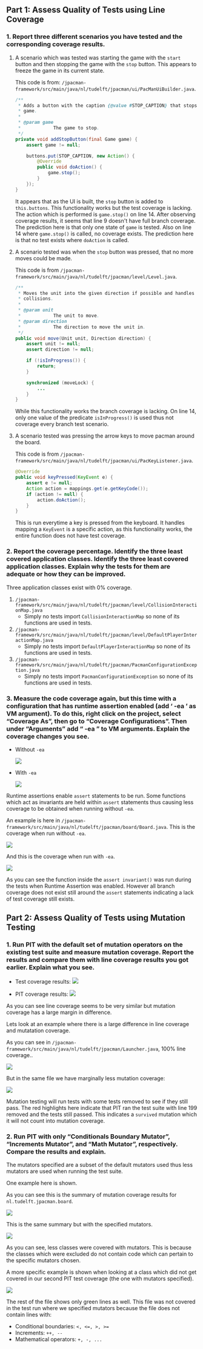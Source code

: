 ## Part 1: Assess Quality of Tests using Line Coverage

### 1. Report three different scenarios you have tested and the corresponding coverage results.

1. A scenario which was tested was starting the game with the `start` button and then stopping the game with the `stop` button. This appears to freeze the game in its current state.

	This code is from: `/jpacman-framework/src/main/java/nl/tudelft/jpacman/ui/PacManUiBuilder.java`.
	
	```java
	/**
	 * Adds a button with the caption {@value #STOP_CAPTION} that stops the
	 * game.
	 * 
	 * @param game
	 *            The game to stop.
	 */
	private void addStopButton(final Game game) {
		assert game != null;
	
		buttons.put(STOP_CAPTION, new Action() {
			@Override
			public void doAction() {
				game.stop();
			}
		});
	}
	```
	
	It appears that as the UI is built, the `stop` button is added to `this.buttons`. This functionality works but the test coverage is lacking. The action which is performed is `game.stop()` on line 14. After observing coverage results, it seems that line 9 doesn't have full branch coverage. The prediction here is that only one state of `game` is tested. Also on line 14 where `game.stop()` is called, no coverage exists. The prediction here is that no test exists where `doAction` is called.

2. A scenario tested was when the `stop` button was pressed, that no more moves could be made. 

	This code is from `/jpacman-framework/src/main/java/nl/tudelft/jpacman/level/Level.java`.
	
	```java
	/**
	 * Moves the unit into the given direction if possible and handles all
	 * collisions.
	 * 
	 * @param unit
	 *            The unit to move.
	 * @param direction
	 *            The direction to move the unit in.
	 */
	public void move(Unit unit, Direction direction) {
		assert unit != null;
		assert direction != null;

		if (!isInProgress()) {
			return;
		}

		synchronized (moveLock) {
			...
		}
	}
	```
	
	While this functionality works the branch coverage is lacking. On line 14, only one value of the predicate `isInProgress()` is used thus not coverage every branch test scenario.

3. A scenario tested was pressing the arrow keys to move pacman around the board.

	This code is from `/jpacman-framework/src/main/java/nl/tudelft/jpacman/ui/PacKeyListener.java`.
	
	```java
	@Override
	public void keyPressed(KeyEvent e) {
		assert e != null;
		Action action = mappings.get(e.getKeyCode());
		if (action != null) {
			action.doAction();
		}
	}
	```
	
	This is run everytime a key is pressed from the keyboard. It handles mapping a `KeyEvent` is a specific action, as this functionality works, the entire function does not have test coverage.
	
### 2. Report the coverage percentage. Identify the three least covered application classes. Identify the three least covered application classes. Explain why the tests for them are adequate or how they can be improved.

Three application classes exist with 0% coverage.

1. `/jpacman-framework/src/main/java/nl/tudelft/jpacman/level/CollisionInteractionMap.java` 
	* Simply no tests import `CollisionInteractionMap` so none of its functions are used in tests.
2. `/jpacman-framework/src/main/java/nl/tudelft/jpacman/level/DefaultPlayerInteractionMap.java`
	* Simply no tests import `DefaultPlayerInteractionMap` so none of its functions are used in tests.
3. `/jpacman-framework/src/main/java/nl/tudelft/jpacman/PacmanConfigurationException.java`
	* Simply no tests import `PacmanConfigurationException` so none of its functions are used in tests.

### 3. Measure the code coverage again, but this time with a configuration that has runtime assertion enabled (add ‘ -ea ’ as VM argument). To do this, right click on the project, select “Coverage As”, then go to “Coverage Configurations”. Then under “Arguments” add “ -ea ” to VM arguments. Explain the coverage changes you see.

* Without `-ea`

	![](/Users/alecbrunelle/Downloads/csc419_without_ea.png)
	
* With `-ea`

	![](/Users/alecbrunelle/Downloads/csc410_with_ea.png)	
	
Runtime assertions enable `assert` statements to be run. Some functions which act as invariants are held within `assert` statements thus causing less coverage to be obtained when running without `-ea`.

An example is here in `/jpacman-framework/src/main/java/nl/tudelft/jpacman/board/Board.java`. This is the coverage when run without `-ea`.

![](/Users/alecbrunelle/Downloads/csc410_with_ea_code.png)

And this is the coverage when run with `-ea`.

![](/Users/alecbrunelle/Downloads/csc410_code_with_ea.png)


As you can see the function inside the `assert invariant()` was run during the tests when Runtime Assertion was enabled. However all branch coverage does not exist still around the `assert` statements indicating a lack of test coverage still exists.


## Part 2: Assess Quality of Tests using Mutation Testing

### 1. Run PIT with the default set of mutation operators on the existing test suite and measure mutation coverage. Report the results and compare them with line coverage results you got earlier. Explain what you see.

* Test coverage results:
	![](/Users/alecbrunelle/Downloads/csc419_without_ea.png)

* PIT coverage results:
	![](/Users/alecbrunelle/Downloads/csc410_pit_coverage_results.png)
	
As you can see line coverage seems to be very similar but mutation coverage has a large margin in difference.

Lets look at an example where there is a large difference in line coverage and mutatation coverage.

As you can see in `/jpacman-framework/src/main/java/nl/tudelft/jpacman/Launcher.java`, 100% line coverage..

![](/Users/alecbrunelle/Downloads/csc410_pit_comparison_1.png)

But in the same file we have marginally less mutation coverage:

![](/Users/alecbrunelle/Downloads/csc410_pit_comparison_2.png)

Mutation testing will run tests with some tests removed to see if they still pass. The red highlights here indicate that PIT ran the test suite with line 199 removed and the tests still passed. This indicates a `survived` mutation which it will not count into mutation coverage.

### 2. Run PIT with only “Conditionals Boundary Mutator”, “Increments Mutator”, and “Math Mutator”, respectively. Compare the results and explain.

The mutators specified are a subset of the default mutators used thus less mutators are used when running the test suite. 

One example here is shown.

As you can see this is the summary of mutation coverage results for `nl.tudelft.jpacman.board`.

![](/Users/alecbrunelle/Downloads/csc410_pit_mutations_config_2.png)

This is the same summary but with the specified mutators.

![](/Users/alecbrunelle/Downloads/csc410_pit_mutation_config.png)

As you can see, less classes were covered with mutators. This is because the classes which were excluded do not contain code which can pertain to the specific mutators chosen.

A more specific example is shown when looking at a class which did not get covered in our second PIT test coverage (the one with mutators specified).

![](/Users/alecbrunelle/Downloads/csc410_pit_mutator_example_1.png)

The rest of the file shows only green lines as well. This file was not covered in the test run where we specified mutators because the file does not contain lines with:

* Conditional boundaries: `<, <=, >, >=`
* Increments: `++, --`
* Mathematical operators: `+, -, ...`